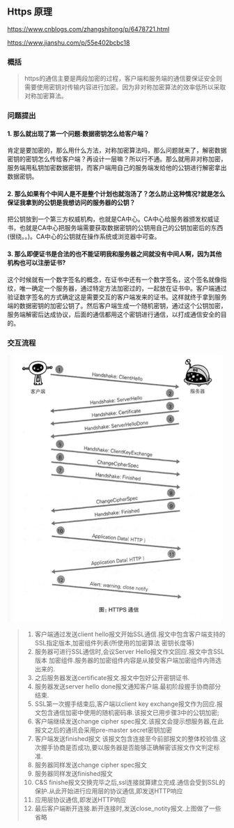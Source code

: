 ## Https 原理

https://www.cnblogs.com/zhangshitong/p/6478721.html

https://www.jianshu.com/p/55e402bcbc18

### 概括

> https的通信主要是两段加密的过程，客户端和服务端的通信要保证安全则需要使用密钥对传输内容进行加密。因为非对称加密算法的效率低所以采取对称加密算法。

### 问题提出

#### 1. 那么就出现了第一个问题:数据密钥怎么给客户端？

肯定是要加密的，那么用什么方法，对称加密算法吗，那么问题就来了，解密数据密钥的密钥怎么传给客户端？再设计一层嘛？所以行不通。那么就用非对称加密，服务端用私钥加密数据密钥，而客户端用自己的服务端发给他的公钥进行解密拿出数据密钥。

#### 2. 那么如果有个中间人是不是整个计划也就泡汤了？怎么防止这种情况?就是怎么保证我拿到的公钥是我想访问的服务器的公钥？

把公钥放到一个第三方权威机构，也就是CA中心。CA中心给服务器颁发权威证书，也就是CA中心把服务端需要获取数据密钥的公钥用自己的公钥加密后的东西(很绕。。)。CA中心的公钥就在操作系统或浏览器中可查。

#### 3. 那么即便证书是合法的也不能证明我和服务器之间就没有中间人啊，因为其他机构也可以注册证书?

这个时候就有一个数字签名的概念，在证书中还有一个数字签名，这个签名就像指纹，唯一确定一个服务器，通过特定方法加密过的，一起放在证书中。客户端通过验证数字签名的方式确定这是需要交互的客户端发来的证书。这样就终于拿到服务端的数据密钥的加密公钥了。然后客户端生成一个随机密钥，通过这个公钥加密，服务端解密后达成协议，后面的通信都用这个密钥进行通信，以打成通信安全的目的。

### 交互流程

![https通信流程](../images/network/https通信.png)

> 1. 客户端通过发送client hello报文开始SSL通信.报文中包含客户端支持的SSL指定版本,加密组件列表(所使用的加密算法 密钥长度等)
> 2. 服务器可进行SSL通信时,会议Server Hello报文作文回应.报文中含SSL版本 加密组件.服务器的加密组件内容是从接受客户端加密组件内筛选出来的.
> 3. 之后服务器发送certificate报文.报文中包好公开密钥证书.
> 4. 服务器发送server hello done报文通知客户端.最初阶段握手协商部分结束.
> 5. SSL第一次握手结束后,客户端以client key exchange报文作为回应.报文包含通信加密中使用的随机密码串.该报文已用步骤3中的公钥加密;
> 6. 客户端继续发送change cipher spec报文.该报文会提示想服务器,在此报文之后的通讯会采用pre-master secret密钥加密
> 7. 客户端发送finished报文 该报文包含连接至今前部报文的整体校验值.这次握手协商是否成功,要以服务器是否能够正确解密该报文作文判定标准.
> 8. 服务器同样发送change cipher spec报文
> 9. 服务器同样发送finished报文
> 10. C&S finishe报文交换完毕之后,ssl连接就算建立完成.通信会受到SSL的保护.从此开始进行应用层的协议通信,即发送HTTP响应
> 11. 应用层协议通信,即发送HTTP响应
> 12. 最后客户端断开连接.断开连接时,发送close_notity报文.上图做了一些省略